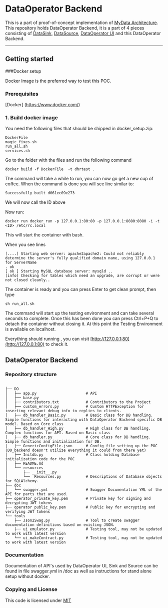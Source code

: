 # DataOperator Backend

This is a part of proof-of-concept implementation of [MyData Architecture](https://github.com/HIIT/mydata-stack). 
This repository holds DataOperator Backend, it is a part of 4 pieces consisting of [DataSink](https://github.com/dhrproject/mydatasink), [DataSource](https://github.com/dhrproject/mydatasource), [DataOperator UI](https://github.com/dhrproject/mydataoperatorui) and this DataOperator Backend.

---

## Getting started

###Docker setup

Docker Image is the preferred way to test this POC.

### Prerequisites

 [Docker] (https://www.docker.com/)
 
### 1. Build docker image
You need the following files that should be shipped in docker_setup.zip:

```
DockerFile
magic_fixes.sh
run_all.sh
services.sh
```

Go to the folder with the files and run the following command

```
docker build -f DockerFile  -t dhrtest .
```

The command will take a while to run, you can now go get a new cup of coffee.
When the command is done you will see line similar to:

```
Successfully built d061ec09e273
```

We will now call the ID above <ID>

Now run:

```
docker run docker run -p 127.0.0.1:80:80 -p 127.0.0.1:8080:8080 -i -t <ID> /etc/rc.local
```

This will start the container with bash.

When you see lines

```
[....] Starting web server: apache2apache2: Could not reliably determine the server's fully qualified domain name, using 127.0.0.1 for ServerName
. ok
[ ok ] Starting MySQL database server: mysqld ..
[info] Checking for tables which need an upgrade, are corrupt or were
not closed cleanly..
```

The container is ready and you can press Enter to get clean prompt, then type

```
sh run_all.sh
```

The command will start up the testing environment and can take several seconds to complete.
Once this has been done you can press Ctrl+P+Q to detach the container without closing it.
At this point the Testing Environment is available on localhost.

Everything should running , you can visit
[http://127.0.0.1:80](http://127.0.0.1:80) to check it.


## DataOperator Backend

### Repository structure

```

├── DO
│   ├── app.py                      # API
│   ├── base.py
│   ├── contributors.txt            # Contributors to the Project
│   ├── custom_errors.py            # Custom HTTPException for inserting relevant debug info to replies to clients.
│   ├── db_handler_Basic.py         # Basic class for DB handling. Simple functions for interacting with DataOperator Backend specific DB model. Based on Core class
│   ├── db_handler_High.py          # High class for DB handling. Complex functions for API. Based on Basic class
│   ├── db_handler.py               # Core class for DB handling. Simple functions and initialization for DB.
│   ├── GenericConfigFile.json      # Config file setting up the POC (DO_backend doesn't utilize everything it could from there yet)
│   ├── Initdb.py                   # Class holding Database initialization code for the POC
│   ├── README.md
│   └── resources
│       ├── __init__.py
│       └──  Resources.py           # Descriptions of Database objects for SQLAlchemy.
├── doc
│   └── swagger.yml                 # Swagger Documentation YML of the API for parts that are used.
├── operator_private_key.pem        # Private key for signing and decrypting JWT tokens
├── operator_public_key.pem         # Public key for encrypting and verifying JWT tokens
└── tools
    ├── Json2Swag.py                # Tool to create swagger documentation definitions based on existing JSON.
    ├── ui_emulator.py              # Testing tool, may not be updated to work with latest version
    └── ui_makeContract.py          # Testing tool, may not be updated to work with latest version

```


### Documentation

Documentation of API's used by DataOperator UI, Sink and Source can be found in file swagger.yml in /doc as well as instructions for stand alone setup without docker.

### Copying and License

This code is licensed under [MIT](https://github.com/dhrproject/mydataoperator/blob/master/LICENSE.md)

